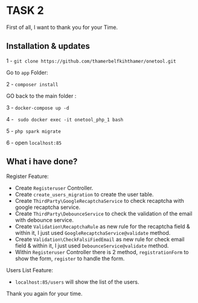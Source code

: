 # TASK 2

First of all, I want to thank you for your Time.

## Installation & updates

1 - `git clone https://github.com/thamerbelfkihthamer/onetool.git`

Go to  `app` Folder:

2 - `composer install`

GO back to the main folder :

3 - `docker-compose up -d`

4 - ` sudo docker exec -it onetool_php_1 bash`

5 - `php spark migrate`

6 -  open `localhost:85`

## What i have done?

Register Feature:

- Create `Registeruser` Controller.
- Create `create_users_migration` to create the user table.
- Create `ThirdParty\GoogleRecaptchaService` to check recaptcha with google recaptcha service.
- Create `ThirdParty\DebounceService` to check the validation of the email with debounce service.
- Create `Validation\RecaptchaRule` as  new rule for the recaptcha field & within it, I just used `GoogleRecaptchaService@validate` method.
- Create `Validation\CheckFalsiFiedEmail` as new rule for check email field & within it, I just used `DebounceService@validate` method.
- Within `Registeruser` Controller there is 2 method, `registrationForm` to show the form, `register` to handle the form.


Users List Feature:

- `localhost:85/users` will show the list of the users.



Thank you again for your time.
